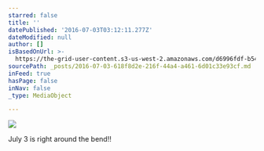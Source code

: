 ```yaml
---
starred: false
title: ''
datePublished: '2016-07-03T03:12:11.277Z'
dateModified: null
author: []
isBasedOnUrl: >-
  https://the-grid-user-content.s3-us-west-2.amazonaws.com/d6996fdf-b543-4467-980f-5c4c488e1a0f.jpg
sourcePath: _posts/2016-07-03-618f8d2e-216f-44a4-a461-6d01c33e93cf.md
inFeed: true
hasPage: false
inNav: false
_type: MediaObject

---
```

![](https://the-grid-user-content.s3-us-west-2.amazonaws.com/d6996fdf-b543-4467-980f-5c4c488e1a0f.jpg)

July 3 is right around the bend!!